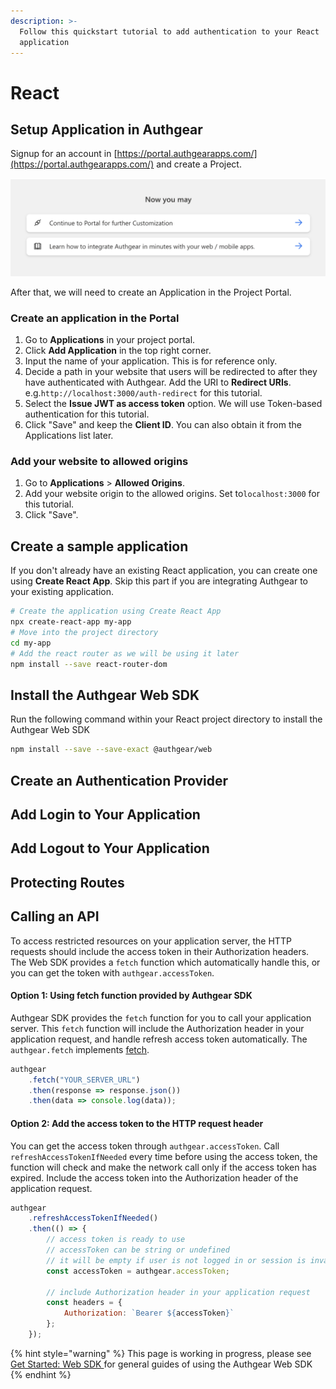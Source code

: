 ```yaml
---
description: >-
  Follow this quickstart tutorial to add authentication to your React
  application
---
```


# React

## Setup Application in Authgear

Signup for an account in [https://portal.authgearapps.com/](https://portal.authgearapps.com/) and create a Project.

![Continue to Portal to create a new Application in the Project](../../.gitbook/assets/continue-to-portal.png)

After that, we will need to create an Application in the Project Portal.

### Create an application in the Portal

1. Go to **Applications** in your project portal.
2. Click **Add Application** in the top right corner.
3. Input the name of your application. This is for reference only. 
4. Decide a path in your website that users will be redirected to after they have authenticated with Authgear. Add the URI to **Redirect URIs**. e.g.`http://localhost:3000/auth-redirect`  for this tutorial.
5. Select the **Issue JWT as access token** option. We will use Token-based authentication for this tutorial. 
6. Click "Save" and keep the **Client ID**. You can also obtain it from the Applications list later.

### Add your website to allowed origins

1. Go to **Applications** &gt; **Allowed Origins**.
2. Add your website origin to the allowed origins. Set to`localhost:3000` for this tutorial.
3. Click "Save".

## Create a sample application

If you don't already have an existing React application, you can create one using **Create React App**. Skip this part if you are integrating Authgear to your existing application.

```bash
# Create the application using Create React App
npx create-react-app my-app
# Move into the project directory
cd my-app
# Add the react router as we will be using it later
npm install --save react-router-dom
```

## Install the Authgear Web SDK

Run the following command within your React project directory to install the Authgear Web SDK

```bash
npm install --save --save-exact @authgear/web
```

## Create an Authentication Provider

## Add Login to Your Application

## Add Logout to Your Application

## Protecting Routes

## Calling an API

To access restricted resources on your application server, the HTTP requests should include the access token in their Authorization headers. The Web SDK provides a `fetch` function which automatically handle this, or you can get the token with `authgear.accessToken`.

#### Option 1: Using fetch function provided by Authgear SDK

Authgear SDK provides the `fetch` function for you to call your application server. This `fetch` function will include the Authorization header in your application request, and handle refresh access token automatically. The `authgear.fetch` implements [fetch](https://fetch.spec.whatwg.org/).

```javascript
authgear
    .fetch("YOUR_SERVER_URL")
    .then(response => response.json())
    .then(data => console.log(data));
```

#### Option 2: Add the access token to the HTTP request header

You can get the access token through `authgear.accessToken`. Call `refreshAccessTokenIfNeeded` every time before using the access token, the function will check and make the network call only if the access token has expired. Include the access token into the Authorization header of the application request.

```javascript
authgear
    .refreshAccessTokenIfNeeded()
    .then(() => {
        // access token is ready to use
        // accessToken can be string or undefined
        // it will be empty if user is not logged in or session is invalid
        const accessToken = authgear.accessToken;

        // include Authorization header in your application request
        const headers = {
            Authorization: `Bearer ${accessToken}`
        };
    });
```

{% hint style="warning" %}
This page is working in progress, please see [Get Started: Web SDK ](../../get-started/website.md)for general guides of using the Authgear Web SDK
{% endhint %}

